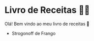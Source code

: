 # Livro de Receitas :man_cook: 

Olá! Bem vindo ao meu livro de receitas :wave:

- Strogonoff de Frango
